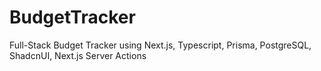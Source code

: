 # BudgetTracker
Full-Stack Budget Tracker using Next.js, Typescript, Prisma, PostgreSQL, ShadcnUI, Next.js Server Actions
